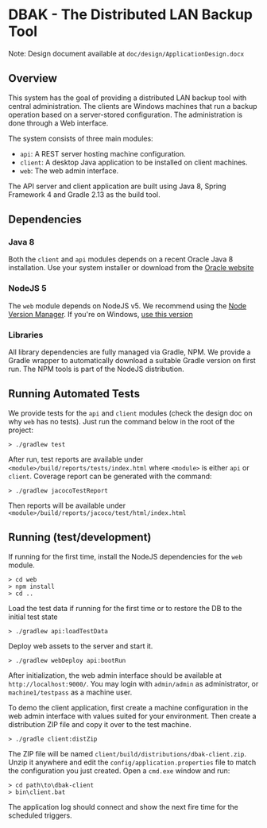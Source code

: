 DBAK - The Distributed LAN Backup Tool
======================================

Note: Design document available at `doc/design/ApplicationDesign.docx`

Overview
--------
This system has the goal of providing a distributed LAN backup tool with central administration. The clients
are Windows machines that run a backup operation based on a server-stored configuration. The administration
is done through a Web interface.

The system consists of three main modules:

 - `api`: A REST server hosting machine configuration.
 - `client`: A desktop Java application to be installed on client machines.
 - `web`: The web admin interface.

The API server and client application are built using Java 8, Spring Framework 4 and Gradle 2.13 as 
the build tool.


Dependencies
------------

### Java 8

Both the `client` and `api` modules depends on a recent Oracle Java 8 installation. Use your 
system installer or download from the 
[Oracle website](http://www.oracle.com/technetwork/java/javase/downloads/index.html)

### NodeJS 5

The `web` module depends on NodeJS v5. We recommend using the 
[Node Version Manager](https://github.com/creationix/nvm). 
If you're on Windows, [use this version](https://github.com/coreybutler/nvm-windows)  

### Libraries

All library dependencies are fully managed via Gradle, NPM. We provide a Gradle wrapper to automatically
download a suitable Gradle version on first run. The NPM tools is part of the NodeJS distribution.

Running Automated Tests
-----------------------

We provide tests for the `api` and `client` modules (check the design doc on why `web` has no tests).
Just run the command below in the root of the project:

```
> ./gradlew test
```

After run, test reports are available under `<module>/build/reports/tests/index.html` where `<module>` is
either `api` or `client`. Coverage report can be generated with the command:

```
> ./gradlew jacocoTestReport
```

Then reports will be available under `<module>/build/reports/jacoco/test/html/index.html`


Running (test/development)
--------------------------

If running for the first time, install the NodeJS dependencies for the `web` module.
```
> cd web
> npm install
> cd ..
```

Load the test data if running for the first time or to restore the DB to the initial test state
```
> ./gradlew api:loadTestData
```

Deploy web assets to the server and start it.
```
> ./gradlew webDeploy api:bootRun
```

After initialization, the web admin interface should be available at `http://localhost:9000/`.
You may login with `admin/admin` as administrator, or `machine1/testpass` as a machine user.

To demo the client application, first create a machine configuration in the web admin interface
with values suited for your environment. Then create a distribution ZIP file and copy it over 
to the test machine.
```
> ./gradle client:distZip
```

The ZIP file will be named `client/build/distributions/dbak-client.zip`. Unzip it anywhere and edit the 
`config/application.properties` file to match the configuration you just created. Open a `cmd.exe` window
and run:
```
> cd path\to\dbak-client
> bin\client.bat
```

The application log should connect and show the next fire time for the scheduled triggers.
